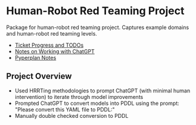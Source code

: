 # Human-Robot Red Teaming Project

Package for human-robot red teaming project.  Captures example domains and human-robot red teaming levels.

- [Ticket Progress and TODOs](docs/ticket_todos.md)
- [Notes on Working with ChatGPT](docs/chatgpt_notes.md)
- [Pyperplan Notes](docs/pyperplan_notes.md)

## Project Overview
- Used HRRTing methodologies to prompt ChatGPT (with minimal human intervention) to iterate through model improvements
- Prompted ChatGPT to convert models into PDDL using the prompt: "Please convert this YAML file to PDDL:"
- Manually double checked conversion to PDDL
